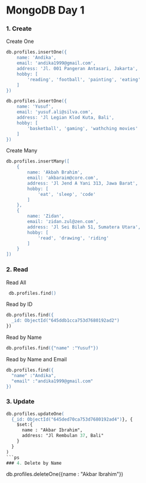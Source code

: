 # MongoDB Day 1 

### 1. Create
Create One
```ps
db.profiles.insertOne({
    name: 'Andika',
    email: 'andika1999@gmail.com',
    address: 'Jl. 001 Pangeran Antasari, Jakarta',
    hobby: [
        'reading', 'football', 'painting', 'eating'
    ]
})

db.profiles.insertOne({
    name: 'Yusuf',
    email: 'yusuf.ali@silva.com',
    address: 'Jl Legian Klod Kuta, Bali',
    hobby: [
        'basketball', 'gaming', 'wathching movies'
    ]
})
```
Create Many
```ps
db.profiles.insertMany([
    {
        name: 'Akbah Brahim',
        email: 'akbaraim@core.com',
        address: 'Jl Jend A Yani 313, Jawa Barat',
        hobby: [
            'eat', 'sleep', 'code'
        ]
    },
    {
        name: 'Zidan',
        email: 'zidan.zul@zen.com',
        address: 'Jl Sei Bilah 51, Sumatera Utara',
        hobby: [
            'read', 'drawing', 'riding'
        ]
    }
])
```

### 2. Read
Read All
```ps
 db.profiles.find()
```
Read by ID
```ps
db.profiles.find({
  _id: ObjectId("645ddb1cca753d7680192ad2")
})
```
Read by Name
```ps
db.profiles.find({"name" :"Yusuf"})
```
Read by Name and Email
```ps
db.profiles.find({
  "name" :"Andika",
  "email" :"andika1999@gmail.com"
})
```
### 3. Update
```ps
db.profiles.updateOne(
  {_id: ObjectId("645ded70ca753d7680192ad4")}, {
    $set:{
      name : "Akbar Ibrahim",
      address: "Jl Rembulan 37, Bali"
    }
  }
)
```ps
### 4. Delete by Name
```
db.profiles.deleteOne({name : "Akbar Ibrahim"})
```